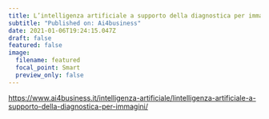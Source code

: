 ```yaml
---
title: L’intelligenza artificiale a supporto della diagnostica per immagini
subtitle: "Published on: Ai4business"
date: 2021-01-06T19:24:15.047Z
draft: false
featured: false
image:
  filename: featured
  focal_point: Smart
  preview_only: false
---
```

https://www.ai4business.it/intelligenza-artificiale/lintelligenza-artificiale-a-supporto-della-diagnostica-per-immagini/